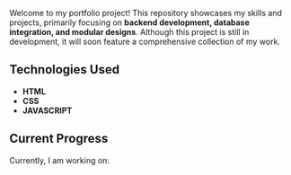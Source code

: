 Welcome to my portfolio project! This repository showcases my skills and projects, primarily focusing on **backend development, database integration, and modular designs**. Although this project is still in development, it will soon feature a comprehensive collection of my work.

## Technologies Used
- **HTML**
- **CSS** 
- **JAVASCRIPT** 

## Current Progress
Currently, I am working on:
